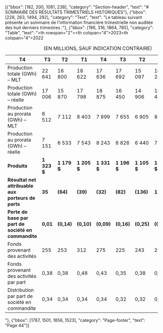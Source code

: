 [{"bbox": [182, 200, 1081, 238], "category": "Section-header", "text": "# SOMMAIRE DES RÉSULTATS TRIMESTRIELS HISTORIQUES"}, {"bbox": [228, 263, 1494, 292], "category": "Text", "text": "Le tableau suivant présente un sommaire de l'information financière trimestrielle non auditée des huit derniers trimestres :"}, {"bbox": [196, 316, 1864, 785], "category": "Table", "text": "<table><caption>(EN MILLIONS, SAUF INDICATION CONTRAIRE)</caption><thead><tr><th rowspan=\"2\"></th><th colspan=\"4\">2023</th><th colspan=\"4\">2022</th></tr><tr><th>T4</th><th>T3</th><th>T2</th><th>T1</th><th>T4</th><th>T3</th><th>T2</th><th>T1</th></tr></thead><tbody><tr><td>Production totale (GWh) – MLT</td><td>22 641</td><td>16 800</td><td>18 622</td><td>17 636</td><td>17 692</td><td>15 097</td><td>16 280</td><td>15 097</td></tr><tr><td>Production totale (GWh) – réelle</td><td>17 006</td><td>15 870</td><td>17 798</td><td>18 875</td><td>16 450</td><td>14 906</td><td>16 488</td><td>15 196</td></tr><tr><td>Production au prorata (GWh) – MLT</td><td>8 512</td><td>7 112</td><td>8 403</td><td>7 899</td><td>7 655</td><td>6 905</td><td>8 152</td><td>7 414</td></tr><tr><td>Production au prorata (GWh) – réelle</td><td>7 151</td><td>6 533</td><td>7 543</td><td>8 243</td><td>6 826</td><td>6 440</td><td>7 978</td><td>7 425</td></tr><tr><td><strong>Produits</strong></td><td><strong>1 323 $</strong></td><td><strong>1 179 $</strong></td><td><strong>1 205 $</strong></td><td><strong>1 331 $</strong></td><td><strong>1 196 $</strong></td><td><strong>1 105 $</strong></td><td><strong>1 274 $</strong></td><td><strong>1 136 $</strong></td></tr><tr><td><strong>Résultat net attribuable aux porteurs de parts</strong></td><td><strong>35</strong></td><td><strong>(64)</strong></td><td><strong>(39)</strong></td><td><strong>(32)</strong></td><td><strong>(82)</strong></td><td><strong>(136)</strong></td><td><strong>1</strong></td><td><strong>(78)</strong></td></tr><tr><td><strong>Perte de base par part de société en commandite</strong></td><td><strong>0,01</strong></td><td><strong>(0,14)</strong></td><td><strong>(0,10)</strong></td><td><strong>(0,09)</strong></td><td><strong>(0,16)</strong></td><td><strong>(0,25)</strong></td><td><strong>(0,03)</strong></td><td><strong>(0,16)</strong></td></tr><tr><td>Fonds provenant des activités</td><td>255</td><td>253</td><td>312</td><td>275</td><td>225</td><td>243</td><td>294</td><td>243</td></tr><tr><td>Fonds provenant des activités par part</td><td>0,38</td><td>0,38</td><td>0,48</td><td>0,43</td><td>0,35</td><td>0,38</td><td>0,46</td><td>0,38</td></tr><tr><td>Distribution par part de société en commandite</td><td>0,34</td><td>0,34</td><td>0,34</td><td>0,34</td><td>0,32</td><td>0,32</td><td>0,32</td><td>0,32</td></tr></tbody></table>"}, {"bbox": [1787, 1501, 1856, 1523], "category": "Page-footer", "text": "Page 44"}]